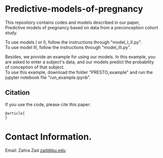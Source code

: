 # Predictive-models-of-pregnancy


This repository contains codes and models described in our paper, Predictive models of pregnancy based on data from a preconception cohort study.

To use models I or II, follow the instructions through "model_I_II.py".  
To use model III, follow the instructions through "model_III.py".  

Besides, we provide an example for using our models. In this example, you are asked to enter a subject's data, and our models predict the probability of conception of that subject.  
To use this example, download the folder "PRESTO_example" and run the jupyter notebook file "run_example.ipynb". 




## Citation

If you use the code, please cite this paper:

```text
@article{
}
```

# Contact Information. 
Email: Zahra Zad <zad@bu.edu>
